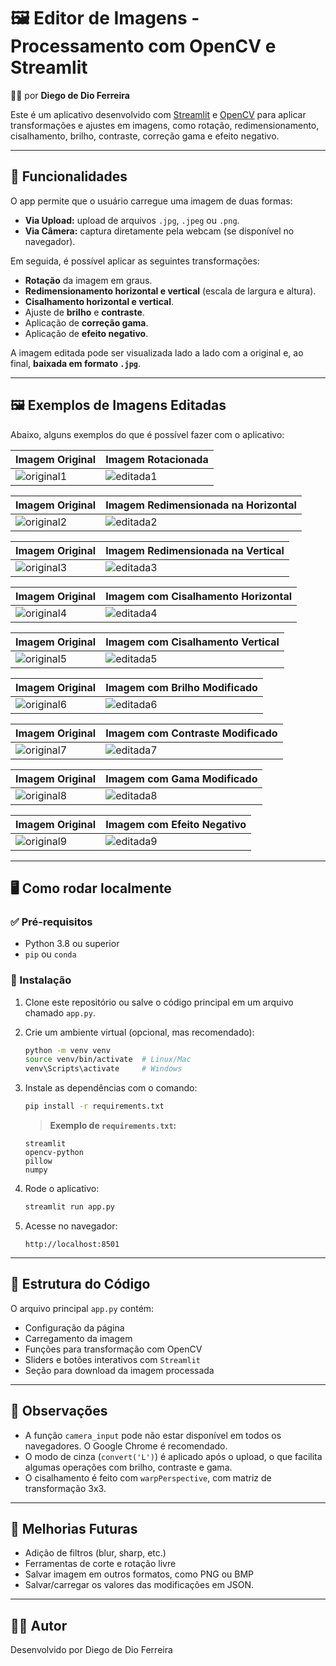 # 🖼️ Editor de Imagens - Processamento com OpenCV e Streamlit
👨‍💻 por **Diego de Dio Ferreira**

Este é um aplicativo desenvolvido com [Streamlit](https://streamlit.io/) e [OpenCV](https://opencv.org/) para aplicar transformações e ajustes em imagens, como rotação, redimensionamento, cisalhamento, brilho, contraste, correção gama e efeito negativo.

---

## 📸 Funcionalidades

O app permite que o usuário carregue uma imagem de duas formas:

- **Via Upload:** upload de arquivos `.jpg`, `.jpeg` ou `.png`.
- **Via Câmera:** captura diretamente pela webcam (se disponível no navegador).

Em seguida, é possível aplicar as seguintes transformações:

- **Rotação** da imagem em graus.
- **Redimensionamento horizontal e vertical** (escala de largura e altura).
- **Cisalhamento horizontal e vertical**.
- Ajuste de **brilho** e **contraste**.
- Aplicação de **correção gama**.
- Aplicação de **efeito negativo**.

A imagem editada pode ser visualizada lado a lado com a original e, ao final, **baixada em formato `.jpg`**.

---

## 🖼️ Exemplos de Imagens Editadas

Abaixo, alguns exemplos do que é possível fazer com o aplicativo:


| Imagem Original | Imagem Rotacionada |
|----------|---------|
| ![original1](exemplos/monet.jpg) | ![editada1](exemplos/monet_rotacionada.jpg) |

| Imagem Original | Imagem Redimensionada na Horizontal |
|----------|---------|
| ![original2](exemplos/monet.jpg) | ![editada2](exemplos/monet_largura.jpg) |

| Imagem Original | Imagem Redimensionada na Vertical |
|----------|---------|
| ![original3](exemplos/monet.jpg) | ![editada3](exemplos/monet_altura.jpg) |

| Imagem Original | Imagem com Cisalhamento Horizontal |
|----------|---------|
| ![original4](exemplos/monet.jpg) | ![editada4](exemplos/monet_cisalhamento_horizontal.jpg) |

| Imagem Original | Imagem com Cisalhamento Vertical |
|----------|---------|
| ![original5](exemplos/monet.jpg) | ![editada5](exemplos/monet_cisalhamento_vertical.jpg) |

| Imagem Original | Imagem com Brilho Modificado |
|----------|---------|
| ![original6](exemplos/monet.jpg) | ![editada6](exemplos/monet_brilho.jpg) |

| Imagem Original | Imagem com Contraste Modificado |
|----------|---------|
| ![original7](exemplos/monet.jpg) | ![editada7](exemplos/monet_contraste.jpg) |

| Imagem Original | Imagem com Gama Modificado |
|----------|---------|
| ![original8](exemplos/monet.jpg) | ![editada8](exemplos/monet_gama.jpg) |

| Imagem Original | Imagem com Efeito Negativo |
|----------|---------|
| ![original9](exemplos/monet.jpg) | ![editada9](exemplos/monet_negativo.jpg) |

---

## 🖥️ Como rodar localmente

### ✅ Pré-requisitos

- Python 3.8 ou superior
- `pip` ou `conda`

### 🔧 Instalação

1. Clone este repositório ou salve o código principal em um arquivo chamado `app.py`.

2. Crie um ambiente virtual (opcional, mas recomendado):

   ```bash
   python -m venv venv
   source venv/bin/activate  # Linux/Mac
   venv\Scripts\activate     # Windows
   ```

3. Instale as dependências com o comando:

   ```bash
   pip install -r requirements.txt
   ```

   > **Exemplo de `requirements.txt`:**

   ```
   streamlit
   opencv-python
   pillow
   numpy
   ```

4. Rode o aplicativo:

   ```bash
   streamlit run app.py
   ```

5. Acesse no navegador:

   ```
   http://localhost:8501
   ```

---

## 📂 Estrutura do Código

O arquivo principal `app.py` contém:

- Configuração da página
- Carregamento da imagem
- Funções para transformação com OpenCV
- Sliders e botões interativos com `Streamlit`
- Seção para download da imagem processada

---

## 📌 Observações

- A função `camera_input` pode não estar disponível em todos os navegadores. O Google Chrome é recomendado.
- O modo de cinza (`convert('L')`) é aplicado após o upload, o que facilita algumas operações com brilho, contraste e gama.
- O cisalhamento é feito com `warpPerspective`, com matriz de transformação 3x3.

---

## 🚀 Melhorias Futuras

- Adição de filtros (blur, sharp, etc.)
- Ferramentas de corte e rotação livre
- Salvar imagem em outros formatos, como PNG ou BMP
- Salvar/carregar os valores das modificações em JSON. 

---

## 🧑‍💻 Autor

Desenvolvido por Diego de Dio Ferreira
